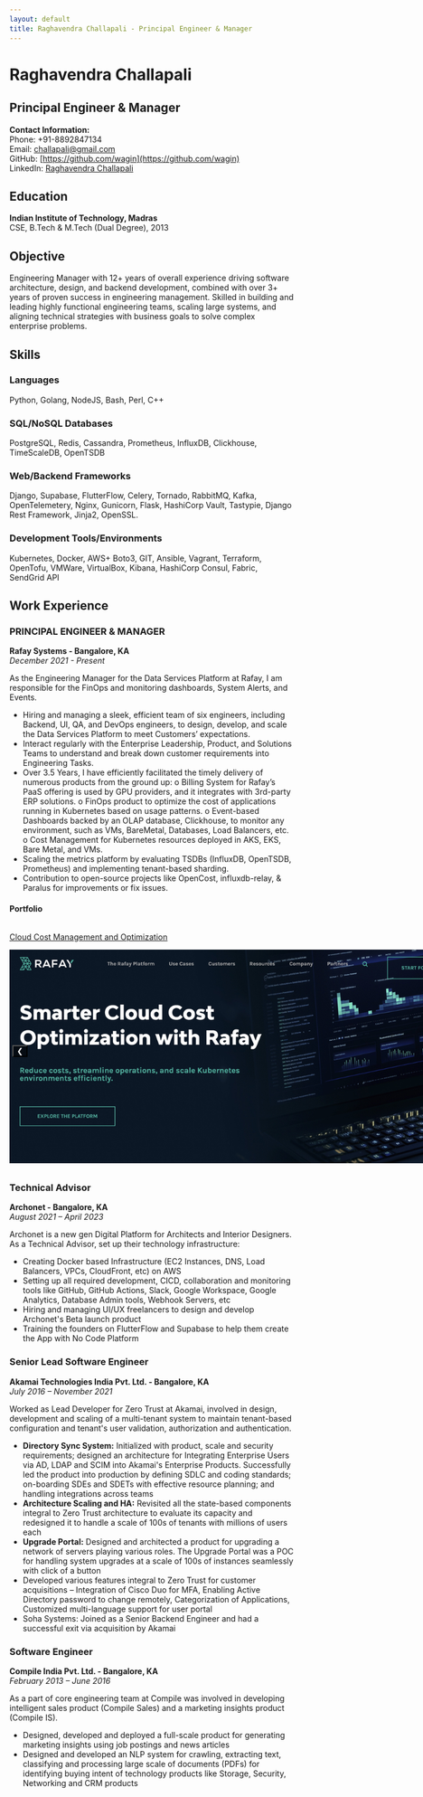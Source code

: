 ```yaml
---
layout: default
title: Raghavendra Challapali - Principal Engineer & Manager
---
```


# Raghavendra Challapali
## Principal Engineer & Manager

**Contact Information:**  
Phone: +91-8892847134  
Email: challapali@gmail.com  
GitHub: [https://github.com/wagin](https://github.com/wagin)  
LinkedIn: [Raghavendra Challapali](https://www.linkedin.com/in/raghavendra-challapali)

## Education
**Indian Institute of Technology, Madras**  
CSE, B.Tech & M.Tech (Dual Degree), 2013

## Objective
Engineering Manager with 12+ years of overall experience driving software architecture, design, and backend development, combined with
over 3+ years of proven success in engineering management. Skilled in building and leading highly functional engineering teams, scaling large
systems, and aligning technical strategies with business goals to solve complex enterprise problems.

## Skills

### Languages
Python, Golang, NodeJS, Bash, Perl, C++

### SQL/NoSQL Databases
PostgreSQL, Redis, Cassandra, Prometheus, InfluxDB, Clickhouse, TimeScaleDB, OpenTSDB

### Web/Backend Frameworks
Django, Supabase, FlutterFlow, Celery, Tornado, RabbitMQ, Kafka, OpenTelemetery, Nginx, Gunicorn, Flask, HashiCorp Vault, Tastypie, Django Rest Framework, Jinja2, OpenSSL.

### Development Tools/Environments
Kubernetes, Docker, AWS+ Boto3, GIT, Ansible, Vagrant, Terraform, OpenTofu, VMWare, VirtualBox, Kibana, HashiCorp Consul, Fabric, SendGrid API

## Work Experience

### PRINCIPAL ENGINEER & MANAGER
**Rafay Systems - Bangalore, KA**  
*December 2021 - Present*

As the Engineering Manager for the Data Services Platform at Rafay, I am responsible for the FinOps and monitoring dashboards, System Alerts, and Events.

- Hiring and managing a sleek, efficient team of six engineers, including Backend, UI, QA, and DevOps engineers, to design, develop, and scale the Data Services Platform to meet Customers’ expectations.
- Interact regularly with the Enterprise Leadership, Product, and Solutions Teams to understand and break down customer requirements into Engineering Tasks.
- Over 3.5 Years, I have efficiently facilitated the timely delivery of numerous products from the ground up:
  o Billing System for Rafay’s PaaS offering is used by GPU providers, and it integrates with 3rd-party ERP solutions.
  o FinOps product to optimize the cost of applications running in Kubernetes based on usage patterns.
  o Event-based Dashboards backed by an OLAP database, Clickhouse, to monitor any environment, such as VMs, BareMetal, Databases, Load Balancers, etc.
  o Cost Management for Kubernetes resources deployed in AKS, EKS, Bare Metal, and VMs.
- Scaling the metrics platform by evaluating TSDBs (InfluxDB, OpenTSDB, Prometheus) and implementing tenant-based sharding.
- Contribution to open-source projects like OpenCost, influxdb-relay, & Paralus for improvements or fix issues.

#### Portfolio
<div style="display: flex; overflow-x: auto; gap: 16px; padding-bottom: 10px; width: 800px;">
  <div style="min-width: 280px; width: 800px; flex-shrink: 0;">
    <a href="https://rafay.co/cloud-cost-optimization" target="_blank" rel="noopener noreferrer"><p>Cloud Cost Management and Optimization</p></a>
    <div class="carousel" style="position: relative; overflow: hidden; width: 100%; height: 100%;">
      <div class="slides" style="display: flex; transition: transform 0.5s ease;">
        <img src="/assets/images/cost-management.jpg" alt="Cloud Cost Management and Optimization" style="width: 100%; height: auto;">
      </div>
      <button onclick="prevSlide(this)" style="position: absolute; left: 5px; top: 40%; background: rgba(0,0,0,0.5); color: white;">❮</button>
      <button onclick="nextSlide(this)" style="position: absolute; right: 5px; top: 40%; background: rgba(0,0,0,0.5); color: white;">❯</button>
    </div>
  </div>
  <div style="min-width: 280px; width: 800px; flex-shrink: 0;">
    <a href="https://rafay.co/gpu-paas/" target="_blank" rel="noopener noreferrer" style="display: block; text-align: center; margin-top: 5px;"><p style="text-align: center;">GPU PaaS<sup>TM</sup> Billing</p></a>
    <div class="carousel" style="position: relative; overflow: hidden; width: 100%; height: 100%;">
      <div class="slides" style="display: flex; transition: transform 0.5s ease;">
        <img src="/assets/images/gpu-paas.jpg" alt="GPU PaaS<sup>TM</sup>" style="width: 100%; flex-shrink: 0;">
        <img src="/assets/images/paas-billing.jpg" alt="PaaS Billing and Chargeback" style="width: 100%; flex-shrink: 0;">
      </div>
      <button onclick="prevSlide(this)" style="position: absolute; left: 5px; top: 40%; background: rgba(0,0,0,0.5); color: white;">❮</button>
      <button onclick="nextSlide(this)" style="position: absolute; right: 5px; top: 40%; background: rgba(0,0,0,0.5); color: white;">❯</button>
    </div>
  </div>
</div>

<script>
function nextSlide(btn) {
  const slides = btn.parentElement.querySelector('.slides');
  const total = slides.children.length;
  const current = parseInt(slides.getAttribute('data-index') || 0);
  const next = (current + 1) % total;
  slides.style.transform = `translateX(-${next * 100}%)`;
  slides.setAttribute('data-index', next);
}

function prevSlide(btn) {
  const slides = btn.parentElement.querySelector('.slides');
  const total = slides.children.length;
  const current = parseInt(slides.getAttribute('data-index') || 0);
  const prev = (current - 1 + total) % total;
  slides.style.transform = `translateX(-${prev * 100}%)`;
  slides.setAttribute('data-index', prev);
}
</script>


### Technical Advisor
**Archonet - Bangalore, KA**  
*August 2021 – April 2023*

Archonet is a new gen Digital Platform for Architects and Interior Designers. As a Technical Advisor, set up their technology infrastructure:

- Creating Docker based Infrastructure (EC2 Instances, DNS, Load Balancers, VPCs, CloudFront, etc) on AWS
- Setting up all required development, CICD, collaboration and monitoring tools like GitHub, GitHub Actions, Slack, Google Workspace, Google Analytics, Database Admin tools, Webhook Servers, etc
- Hiring and managing UI/UX freelancers to design and develop Archonet's Beta launch product
- Training the founders on FlutterFlow and Supabase to help them create the App with No Code Platform

### Senior Lead Software Engineer
**Akamai Technologies India Pvt. Ltd. - Bangalore, KA**  
*July 2016 – November 2021*

Worked as Lead Developer for Zero Trust at Akamai, involved in design, development and scaling of a multi-tenant system to maintain tenant-based configuration and tenant's user validation, authorization and authentication.

- **Directory Sync System:** Initialized with product, scale and security requirements; designed an architecture for Integrating Enterprise Users via AD, LDAP and SCIM into Akamai's Enterprise Products. Successfully led the product into production by defining SDLC and coding standards; on-boarding SDEs and SDETs with effective resource planning; and handling integrations across teams
- **Architecture Scaling and HA:** Revisited all the state-based components integral to Zero Trust architecture to evaluate its capacity and redesigned it to handle a scale of 100s of tenants with millions of users each
- **Upgrade Portal:** Designed and architected a product for upgrading a network of servers playing various roles. The Upgrade Portal was a POC for handling system upgrades at a scale of 100s of instances seamlessly with click of a button
- Developed various features integral to Zero Trust for customer acquisitions – Integration of Cisco Duo for MFA, Enabling Active Directory password to change remotely, Categorization of Applications, Customized multi-language support for user portal
- Soha Systems: Joined as a Senior Backend Engineer and had a successful exit via acquisition by Akamai

### Software Engineer
**Compile India Pvt. Ltd. - Bangalore, KA**  
*February 2013 – June 2016*

As a part of core engineering team at Compile was involved in developing intelligent sales product (Compile Sales) and a marketing insights product (Compile IS).

- Designed, developed and deployed a full-scale product for generating marketing insights using job postings and news articles
- Designed and developed an NLP system for crawling, extracting text, classifying and processing large scale of documents (PDFs) for identifying buying intent of technology products like Storage, Security, Networking and CRM products
